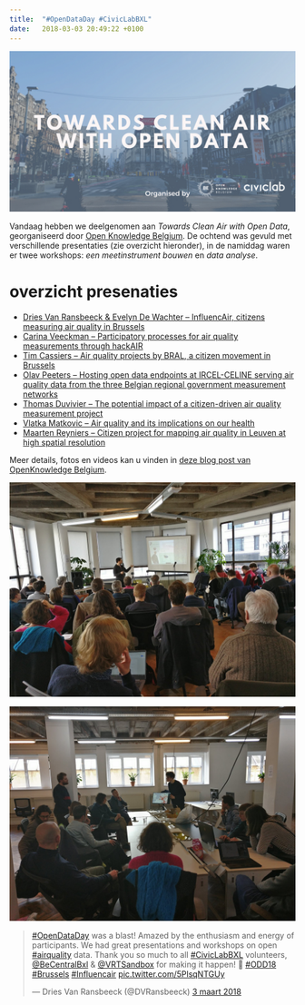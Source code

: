 ```yaml
---
title:  "#OpenDataDay #CivicLabBXL"
date:   2018-03-03 20:49:22 +0100
---
```


![afbeelding towards clean air](/assets/20180303_towards_clean_air.png)

Vandaag hebben we deelgenomen aan *Towards Clean Air with Open Data*, georganiseerd door [Open Knowledge Belgium][open_knowledge_belgium]. De ochtend was gevuld met verschillende presentaties (zie overzicht hieronder), in de namiddag waren er twee workshops: *een meetinstrument bouwen* en *data analyse*.

# overzicht presenaties

<ul>
<li><a href="https://www.slideshare.net/OpenKnowledgeBE/influencair-citizens-measuring-air-quality"><span style="font-weight: 400">Dries Van Ransbeeck &amp; Evelyn De Wachter – InfluencAir, citizens measuring air quality in Brussels</span></a></li>
<li><a href="https://www.slideshare.net/OpenKnowledgeBE/participatory-processes-for-air-quality-measurements-through-hackair"><span style="font-weight: 400">Carina Veeckman – Participatory processes for air quality measurements through hackAIR</span></a></li>
<li><a href="https://www.slideshare.net/OpenKnowledgeBE/from-citizen-science-towards-coconstructed-air-policies-in-brussels"><span style="font-weight: 400">Tim Cassiers – Air quality projects by BRAL, a citizen movement in Brussels</span></a></li>
<li><a href="https://www.slideshare.net/OpenKnowledgeBE/hosting-open-data-endpoints-at-ircelceline-serving-air-quality-data-from-the-three-belgian-regional-government-measurement-networks"><span style="font-weight: 400">Olav
 Peeters – Hosting open data endpoints at IRCEL-CELINE serving air 
quality data from the three Belgian regional government measurement 
networks</span></a></li>
<li><a href="https://www.slideshare.net/OpenKnowledgeBE/the-potential-impact-of-a-citizendriven-air-quality-measurement-project"><span style="font-weight: 400">Thomas Duvivier – The potential impact of a citizen-driven air quality measurement project</span></a></li>
<li><a href="https://www.slideshare.net/OpenKnowledgeBE/air-quality-and-its-implications-on-our-health"><span style="font-weight: 400">Vlatka Matkovic – Air quality and its implications on our health</span></a></li>
<li><a href="https://www.slideshare.net/OpenKnowledgeBE/a-citizen-project-for-mapping-air-quality-in-leuven-at-high-spatial-resolution"><span style="font-weight: 400">Maarten Reyniers – Citizen project for mapping air quality in Leuven at high spatial resolution</span></a></li>
</ul>

Meer details, fotos en videos kan u vinden in [deze blog post van OpenKnowledge Belgium][blog_post].

![afbeelding presentaties](/assets/20180303_opendataday_presentations.jpg)

![afbeelding workshop](/assets/20180303_opendataday_workshop.jpg)

<blockquote class="twitter-tweet" data-cards="hidden" data-lang="nl"><p lang="en" dir="ltr"><a href="https://twitter.com/hashtag/OpenDataDay?src=hash&amp;ref_src=twsrc%5Etfw">#OpenDataDay</a> was a blast! Amazed by the enthusiasm and energy of participants. We had great presentations and workshops on open <a href="https://twitter.com/hashtag/airquality?src=hash&amp;ref_src=twsrc%5Etfw">#airquality</a> data. Thank you so much to all <a href="https://twitter.com/hashtag/CivicLabBXL?src=hash&amp;ref_src=twsrc%5Etfw">#CivicLabBXL</a> volunteers, <a href="https://twitter.com/BeCentralBxl?ref_src=twsrc%5Etfw">@BeCentralBxl</a> &amp; <a href="https://twitter.com/VRTSandbox?ref_src=twsrc%5Etfw">@VRTSandbox</a> for making it happen! 💪 <a href="https://twitter.com/hashtag/ODD18?src=hash&amp;ref_src=twsrc%5Etfw">#ODD18</a> <a href="https://twitter.com/hashtag/Brussels?src=hash&amp;ref_src=twsrc%5Etfw">#Brussels</a> <a href="https://twitter.com/hashtag/Influencair?src=hash&amp;ref_src=twsrc%5Etfw">#Influencair</a> <a href="https://t.co/5PlsqNTGUy">pic.twitter.com/5PlsqNTGUy</a></p>&mdash; Dries Van Ransbeeck (@DVRansbeeck) <a href="https://twitter.com/DVRansbeeck/status/970050439155773442?ref_src=twsrc%5Etfw">3 maart 2018</a></blockquote>
<script async src="https://platform.twitter.com/widgets.js" charset="utf-8"></script>

[open_knowledge_belgium]: https://www.openknowledge.be/
[blog_post]: https://www.openknowledge.be/2018/03/05/open-data-day-towards-clean-air-with-open-data/

